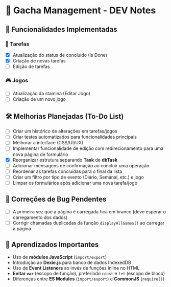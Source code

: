 # 📌 Gacha Management - DEV Notes

## 🔧 Funcionalidades Implementadas
### 📝 Tarefas
- [X] Atualização do status de concluído (Is Done)
- [X] Criação de novas tarefas
- [ ] Edição de tarefas

### 🎮 Jogos
- [ ] Atualização da stamina (Editar Jogo)
- [ ] Criação de um novo jogo

## 🛠️ Melhorias Planejadas (To-Do List)
- [ ] Criar um histórico de alterações em tarefas/jogos
- [ ] Criar testes automatizados para funcionalidades principais
- [ ] Melhorar a interface (CSS/UI/UX)
- [ ] Implementar funcionalidade de edição com redirecionamento para uma nova página de formulário
- [X] Reorganizar estrutura separando **Task** de **dbTask**
- [ ] Adicionar mensagens de confirmação ao concluir uma operação
- [ ] Reordenar as tarefas concluídas para o final da lista
- [ ] Criar um filtro por tipo de evento (Diário, Semanal, etc.) e jogo
- [ ] Limpar os formulários após adicionar uma nova tarefa/jogo

## 🐛 Correções de Bug Pendentes
- [ ] A primeira vez que a página é carregada fica em branco (deve esperar o carregamento dos dados)
- [ ] Corrigir chamadas duplicadas da função `displayAllGames()` ao carregar a página

## 📌 Aprendizados Importantes
- Uso de **módulos JavaScript** (`import/export`)
- Introdução ao **Dexie.js** para banco de dados IndexedDB
- Uso de **Event Listeners** ao invés de funções inline no HTML
- **Evitar `var`** (escopo de função), preferindo `const` e `let` (escopo de bloco)
- Diferenças entre **ES Modules** (`import/export`) e **CommonJS** (`require()`)
